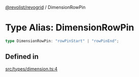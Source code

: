 [@revolist/revogrid](README.md) / DimensionRowPin

# Type Alias: DimensionRowPin

```ts
type DimensionRowPin: "rowPinStart" | "rowPinEnd";
```

## Defined in

[src/types/dimension.ts:4](https://github.com/revolist/revogrid/blob/8958a60bd3054871bb3d1706c4eb92c83a8c6b6c/src/types/dimension.ts#L4)
